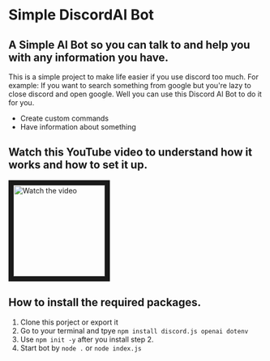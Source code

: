 # Simple DiscordAI Bot


## A Simple AI Bot so you can talk to and help you with any information you have.

This is a simple project to make life easier if you use discord too much. For example: If you want to search something from google but you're lazy to close discord and open google. Well you can use this Discord AI Bot to do it for you.

* Create custom commands
* Have information about something


## Watch this YouTube video to understand how it works and how to set it up.
<a href="https://youtu.be/ZcP_OiW1lRI" target="_blank">
  <img src="https://i.gyazo.com/13245dc5bcff3e057f51b815aa1b87e9.png" alt="Watch the video" wdith="240" height="180" border="10"></a>
  
  ## How to install the required packages.
  
  1. Clone this porject or export it
  2. Go to your terminal and tpye `npm install discord.js openai dotenv`
  3. Use `npm init -y` after you install step 2.
  4. Start bot by `node .` or `node index.js`
